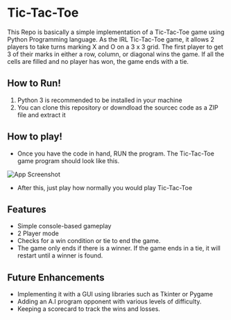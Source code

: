 
# Tic-Tac-Toe

This Repo is basically a simple implementation of a Tic-Tac-Toe game using Python Programming language. As the IRL Tic-Tac-Toe game, it allows 2 players to take turns marking X and O on a 3 x 3 grid. The first player to get 3 of their marks in either a row, column, or diagonal wins the game. If all the cells are filled and no player has won, the game ends with a tie.

## How to Run!
1. Python 3 is recommended to be installed in your machine
2. You can clone this repository or downdload the sourcec code as a ZIP file and extract it

## How to play!
- Once you have the code in hand, RUN the program. The Tic-Tac-Toe game program should look like this.

![App Screenshot](https://cdn.discordapp.com/attachments/1108989456196829185/1114103348380053504/image.png)

- After this, just play how normally you would play Tic-Tac-Toe

## Features
- Simple console-based gameplay
- 2 Player mode
- Checks for a win condition or tie to end the game.
- The game only ends if there is a winner. If the game ends in a tie, it will restart until a winner is found.

## Future Enhancements
- Implementing it with a GUI using libraries such as Tkinter or Pygame
- Adding an A.I program opponent with various levels of difficulty.
- Keeping a scorecard to track the wins and losses.
